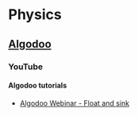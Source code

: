 # Physics
## [Algodoo](http://www.algodoo.com/)
### YouTube
#### Algodoo tutorials
* [Algodoo Webinar - Float and sink](https://www.youtube.com/watch?v=HeN46aFhnkU)
